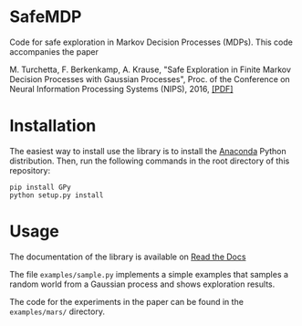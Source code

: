 # SafeMDP

Code for safe exploration in Markov Decision Processes (MDPs). This code accompanies the paper

M. Turchetta, F. Berkenkamp, A. Krause, "Safe Exploration in Finite Markov Decision Processes with Gaussian Processes", Proc. of the Conference on Neural Information Processing Systems (NIPS), 2016, <a href="http://arxiv.org/abs/1606.04753" target="_blank">[PDF]</a>

# Installation

The easiest way to install use the library is to install the <a href="https://www.continuum.io/downloads" target="_blank">Anaconda<a/> Python distribution. Then, run the following commands in the root directory of this repository:
```
pip install GPy
python setup.py install
```

# Usage

The documentation of the library is available on <a href="http://safemdp.readthedocs.io/en/latest/" target="_blank">Read the Docs</a>

The file `examples/sample.py` implements a simple examples that samples a random world from a Gaussian process and shows exploration results.

The code for the experiments in the paper can be found in the `examples/mars/` directory.
